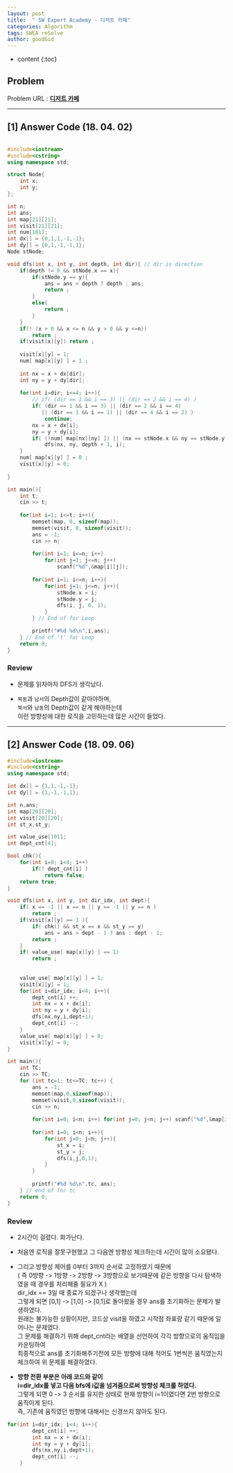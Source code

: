 ```yaml
---
layout: post
title:  " SW Expert Academy - 디저트 카페"
categories: Algorithm
tags: SWEA reSolve
author: goodGid
---
```

* content
{:toc}


## Problem 
Problem URL : **[디저트 카페](https://www.swexpertacademy.com/main/code/problem/problemDetail.do?contestProbId=AV5VwAr6APYDFAWu)**






---

## [1] Answer Code (18. 04. 02)

``` cpp

#include<iostream>
#include<cstring>
using namespace std;

struct Node{
    int x;
    int y;
};

int n;
int ans;
int map[21][21];
int visit[21][21];
int num[101];
int dx[] = {0,1,1,-1,-1};
int dy[] = {0,1,-1,-1,1};
Node stNode;

void dfs(int x, int y, int depth, int dir){ // dir is direction
    if(depth != 0 && stNode.x == x){
        if(stNode.y == y){
            ans = ans < depth ? depth : ans;
            return ;
        }
        else{
            return ;
        }
    }
    if(! (x > 0 && x <= n && y > 0 && y <=n))
        return ;
    if(visit[x][y]) return ;
    
    visit[x][y] = 1;
    num[ map[x][y] ] = 1 ;
    
    int nx = x + dx[dir];
    int ny = y + dy[dir];
    
    for(int i=dir; i<=4; i++){
        // if( (dir == 1 && i == 3) || (dir == 2 && i == 4) )
        if( (dir == 1 && i == 3) || (dir == 2 && i == 4)
           || (dir == 3 && i == 1) || (dir == 4 && i == 2) )
            continue;
        nx = x + dx[i];
        ny = y + dy[i];
        if( (!num[ map[nx][ny] ]) || (nx == stNode.x && ny == stNode.y))
            dfs(nx, ny, depth + 1, i);
    }
    num[ map[x][y] ] = 0 ;
    visit[x][y] = 0;
    
}

int main(){
    int t;
    cin >> t;
    
    for(int i=1; i<=t; i++){
        memset(map, 0, sizeof(map));
        memset(visit, 0, sizeof(visit));
        ans = -1;
        cin >> n;
        
        for(int i=1; i<=n; i++)
            for(int j=1; j<=n; j++)
                scanf("%d",&map[i][j]);
 
        for(int i=1; i<=n; i++){
            for(int j=1; j<=n; j++){
                stNode.x = i;
                stNode.y = j;
                dfs(i, j, 0, 1);
            }
        } // End of for Loop

        printf("#%d %d\n",i,ans);
    } // End of 't' for Loop
    return 0;
}

```

### Review

* 문제를 읽자마자 DFS가 생각났다. 

* `북동`과 `남서`의 Depth값이 같아야하며, <br>
`북서`와 `남동`의 Depth값이 같게 해야하는데 <br>
이런 방향성에 대한 로직을 고민하는데 많은 시간이 들었다.


---

## [2] Answer Code (18. 09. 06)

``` cpp
#include<iostream>
#include<cstring>
using namespace std;

int dx[] = {1,1,-1,-1};
int dy[] = {1,-1,-1,1};

int n,ans;
int map[20][20];
int visit[20][20];
int st_x,st_y;

int value_use[101];
int dept_cnt[4];

bool chk(){
    for(int i=0; i<4; i++)
        if(! dept_cnt[i] )
            return false;
    return true;
}

void dfs(int x, int y, int dir_idx, int dept){
    if( x == -1 || x == n || y == -1 || y == n )
        return ;
    if(visit[x][y] == 1 ){
        if( chk() && st_x == x && st_y == y)
            ans = ans > dept - 1 ? ans : dept - 1;
        return ;
    }
    if( value_use[ map[x][y] ] == 1)
        return ;
    
    
    value_use[ map[x][y] ] = 1;
    visit[x][y] = 1;
    for(int i=dir_idx; i<4; i++){
        dept_cnt[i] ++;
        int nx = x + dx[i];
        int ny = y + dy[i];
        dfs(nx,ny,i,dept+1);
        dept_cnt[i] --;
    }
    value_use[ map[x][y] ] = 0;
    visit[x][y] = 0;
}

int main(){
    int TC;
    cin >> TC;
    for (int tc=1; tc<=TC; tc++) {
        ans = -1;
        memset(map,0,sizeof(map));
        memset(visit,0,sizeof(visit));
        cin >> n;
        
        for(int i=0; i<n; i++) for(int j=0; j<n; j++) scanf("%d",&map[i][j]);
        
        for(int i=0; i<n; i++){
            for(int j=0; j<n; j++){
                st_x = i;
                st_y = j;
                dfs(i,j,0,1);
            }
        }
    
        printf("#%d %d\n",tc, ans);
    } // end of for tc
    return 0;
}
```

### Review

* 2시간이 걸렸다. 화가난다.

* 처음엔 로직을 잘못구현했고 그 다음엔 방향성 체크하는데 시간이 많이 소요됐다. 

* 그리고 방향성 제어를 0부터 3까지 순서로 고정하였기 때문에 <br> ( 즉 0방향 -> 1방향 -> 2방향 -> 3방향으로 보기때문에 같은 방향을 다시 탐색하였을 때 경우를 처리해줄 필요가 X ) <br> dir_idx == 3일 때 종료가 되겠구나 생각했는데 <br> 그렇게 되면 [0,1] -> [1,0] -> [0,1]로 돌아왔을 경우 ans를 초기화하는 문제가 발생하였다.<br> 원래는 불가능한 상황이지만, 코드상 visit을 하였고 시작점 좌표랑 같기 때문에 일어나는 문제였다. <br> 그 문제를 해결하기 위해 dept_cnt라는 배열을 선언하여 각각 방향으로의 움직임을 카운팅하여 <br> 최종적으로 ans를 초기화해주기전에 모든 방향에 대해 적어도 1번씩은 움직였는지 체크하여 위 문제를 해결하였다.

* **방향 전환 부분은 아래 코드와 같이 <br> i=dir_idx를 넣고 다음 bfs에 i값을 넘겨줌으로써 방향성 체크를 하였다.** <br> 그렇게 되면 0 -> 3 순서를 유지한 상태로 현재 방향이 i=1이였다면 2번 방향으로 움직이게 된다. <br>즉, 기존에 움직였던 방향에 대해서는 신경쓰지 않아도 된다.


``` cpp
for(int i=dir_idx; i<4; i++){
        dept_cnt[i] ++;
        int nx = x + dx[i];
        int ny = y + dy[i];
        dfs(nx,ny,i,dept+1);
        dept_cnt[i] --;
    }
```